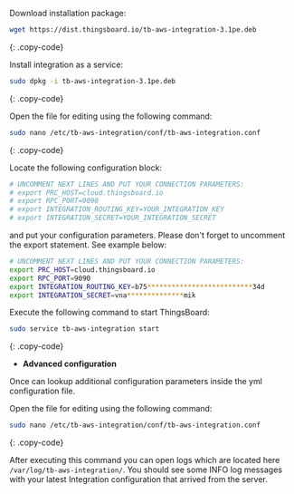 Download installation package:

```bash
wget https://dist.thingsboard.io/tb-aws-integration-3.1pe.deb
```
{: .copy-code}

Install integration as a service:

```bash
sudo dpkg -i tb-aws-integration-3.1pe.deb
```
{: .copy-code}

Open the file for editing using the following command:

```bash 
sudo nano /etc/tb-aws-integration/conf/tb-aws-integration.conf
``` 
{: .copy-code}

Locate the following configuration block:

```bash
# UNCOMMENT NEXT LINES AND PUT YOUR CONNECTION PARAMETERS:
# export PRC_HOST=cloud.thingsboard.io
# export RPC_PORT=9090
# export INTEGRATION_ROUTING_KEY=YOUR_INTEGRATION_KEY
# export INTEGRATION_SECRET=YOUR_INTEGRATION_SECRET
```

and put your configuration parameters. Please don't forget to uncomment the export statement. See example below:

```bash
# UNCOMMENT NEXT LINES AND PUT YOUR CONNECTION PARAMETERS:
export PRC_HOST=cloud.thingsboard.io
export RPC_PORT=9090
export INTEGRATION_ROUTING_KEY=b75**************************34d
export INTEGRATION_SECRET=vna**************mik
```

Execute the following command to start ThingsBoard:

```bash
sudo service tb-aws-integration start
```
{: .copy-code}

 - **Advanced configuration**

Once can lookup additional configuration parameters inside the yml configuration file.

Open the file for editing using the following command:

```bash 
sudo nano /etc/tb-aws-integration/conf/tb-aws-integration.conf
``` 
{: .copy-code} 

After executing this command you can open logs which are located here `/var/log/tb-aws-integration/`. 
You should see some INFO log messages with your latest Integration configuration that arrived from the server.
